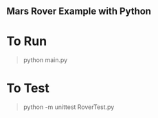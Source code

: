## Mars Rover Example with Python
# To Run
>python main.py
# To Test
>python -m unittest RoverTest.py